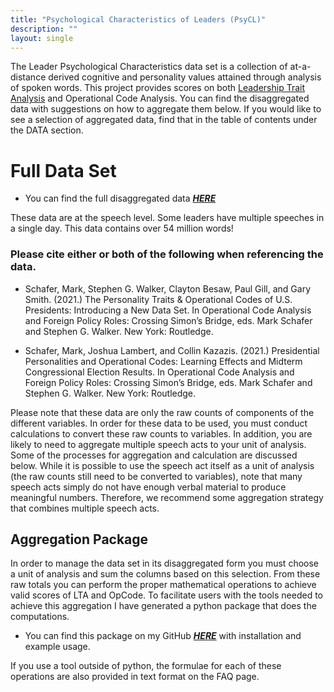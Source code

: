 ```yaml
---
title: "Psychological Characteristics of Leaders (PsyCL)"
description: ""
layout: single
---
```


The Leader Psychological Characteristics data set is a collection of at-a-distance derived cognitive and personality values attained through analysis of spoken words. This project provides scores on both [Leadership Trait Analysis](https://socialscience.net/docs/LTA.pdf) and Operational Code Analysis. You can find the disaggregated data with suggestions on how to aggregate them below. If you would like to see a selection of aggregated data, find that in the table of contents under the DATA section.

# Full Data Set

* You can find the full disaggregated data [**_HERE_**](https://raw.githubusercontent.com/JELambert/Psych_Agg/master/data/csv/speech_level.csv)

These data are at the speech level. Some leaders have multiple speeches in a single day. This data contains over 54 million words!

### Please cite either or both of the following when referencing the data.
* Schafer, Mark, Stephen G. Walker, Clayton Besaw, Paul Gill, and Gary Smith. (2021.) The Personality Traits & Operational Codes of U.S. Presidents: Introducing a New Data Set. In Operational Code Analysis and Foreign Policy Roles: Crossing Simon’s Bridge, eds. Mark Schafer and Stephen G. Walker. New York: Routledge.

* Schafer, Mark, Joshua Lambert, and Collin Kazazis. (2021.) Presidential Personalities and Operational Codes: Learning Effects and Midterm Congressional Election Results. In Operational Code Analysis and Foreign Policy Roles: Crossing Simon’s Bridge, eds. Mark Schafer and Stephen G. Walker. New York: Routledge.

Please note that these data are only the raw counts of components of the different variables. In order for these data to be used, you must conduct calculations to convert these raw counts to variables. In addition, you are likely to need to aggregate multiple speech acts to your unit of analysis. Some of the processes for aggregation and calculation are discussed below. While it is possible to use the speech act itself as a unit of analysis (the raw counts still need to be converted to variables), note that many speech acts simply do not have enough verbal material to produce meaningful numbers. Therefore, we recommend some aggregation strategy that combines multiple speech acts.

## Aggregation Package

In order to manage the data set in its disaggregated form you must choose a unit of analysis and sum the columns based on this selection.  From these raw totals you can perform the proper mathematical operations to achieve valid scores of LTA and OpCode. To facilitate users with the tools needed to achieve this aggregation I have generated a python package that does the computations.
* You can find this package on my GitHub [**_HERE_**](https://github.com/JELambert/Psych_Agg) with installation and example usage.

If you use a tool outside of python, the formulae for each of these operations are also provided in text format on the FAQ page.
